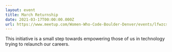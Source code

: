 ```yaml
---
layout: event
title: March Returnship
date: 2021-03-17T00:00:00.000Z
url: https://www.meetup.com/Women-Who-Code-Boulder-Denver/events/lfwzcsyccfbvb/
---
```

This initiative is a small step towards empowering those of us in technology trying to relaunch our careers.
